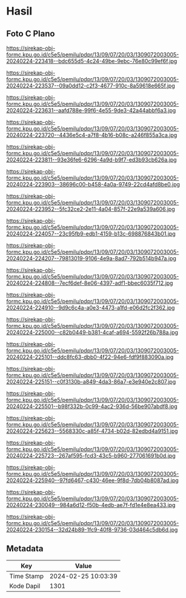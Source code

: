 # Hasil

## Foto C Plano

https://sirekap-obj-formc.kpu.go.id/c5e5/pemilu/pdpr/13/09/07/20/03/1309072003005-20240224-223418--bdc655d5-4c24-49be-9ebc-76e80c99ef6f.jpg

https://sirekap-obj-formc.kpu.go.id/c5e5/pemilu/pdpr/13/09/07/20/03/1309072003005-20240224-223537--09a0dd12-c2f3-4677-910c-8a59618e665f.jpg

https://sirekap-obj-formc.kpu.go.id/c5e5/pemilu/pdpr/13/09/07/20/03/1309072003005-20240224-223631--aafd788e-99f6-4e55-9de3-42a44abbf6a3.jpg

https://sirekap-obj-formc.kpu.go.id/c5e5/pemilu/pdpr/13/09/07/20/03/1309072003005-20240224-223720--4436e5c4-a7f8-4b16-b08c-a246f855a3ca.jpg

https://sirekap-obj-formc.kpu.go.id/c5e5/pemilu/pdpr/13/09/07/20/03/1309072003005-20240224-223811--93e36fe6-6296-4a9d-b9f7-ed3b93cb626a.jpg

https://sirekap-obj-formc.kpu.go.id/c5e5/pemilu/pdpr/13/09/07/20/03/1309072003005-20240224-223903--38696c00-b458-4a0a-9749-22cd4afd8be0.jpg

https://sirekap-obj-formc.kpu.go.id/c5e5/pemilu/pdpr/13/09/07/20/03/1309072003005-20240224-223952--5fc32ce2-2e11-4a04-857f-22e9a539a606.jpg

https://sirekap-obj-formc.kpu.go.id/c5e5/pemilu/pdpr/13/09/07/20/03/1309072003005-20240224-224057--23c95fb9-edb1-4159-b13c-698876843b01.jpg

https://sirekap-obj-formc.kpu.go.id/c5e5/pemilu/pdpr/13/09/07/20/03/1309072003005-20240224-224207--79813019-9106-4e9a-8ad7-792b514b947a.jpg

https://sirekap-obj-formc.kpu.go.id/c5e5/pemilu/pdpr/13/09/07/20/03/1309072003005-20240224-224808--7ecf6def-8e06-4397-adf1-bbec6035f712.jpg

https://sirekap-obj-formc.kpu.go.id/c5e5/pemilu/pdpr/13/09/07/20/03/1309072003005-20240224-224910--9d9c6c4a-a0e3-4473-a1fd-e06d2fc2f362.jpg

https://sirekap-obj-formc.kpu.go.id/c5e5/pemilu/pdpr/13/09/07/20/03/1309072003005-20240224-225000--c82b0449-b381-4caf-a694-5592f26b788a.jpg

https://sirekap-obj-formc.kpu.go.id/c5e5/pemilu/pdpr/13/09/07/20/03/1309072003005-20240224-225101--ddc8fc63-dbb0-4f22-94e6-fdf9f883090a.jpg

https://sirekap-obj-formc.kpu.go.id/c5e5/pemilu/pdpr/13/09/07/20/03/1309072003005-20240224-225151--c0f3130b-a849-4da3-86a7-e3e940e2c807.jpg

https://sirekap-obj-formc.kpu.go.id/c5e5/pemilu/pdpr/13/09/07/20/03/1309072003005-20240224-225501--b98f332b-0c99-4ac2-936d-56be907abdf8.jpg

https://sirekap-obj-formc.kpu.go.id/c5e5/pemilu/pdpr/13/09/07/20/03/1309072003005-20240224-225623--5568330c-a85f-4734-b02d-82edbd4a9151.jpg

https://sirekap-obj-formc.kpu.go.id/c5e5/pemilu/pdpr/13/09/07/20/03/1309072003005-20240224-225723--267af595-fcd3-43c5-b960-277061691b0d.jpg

https://sirekap-obj-formc.kpu.go.id/c5e5/pemilu/pdpr/13/09/07/20/03/1309072003005-20240224-225940--97fd6467-c430-46ee-9f8d-7db04b8087ad.jpg

https://sirekap-obj-formc.kpu.go.id/c5e5/pemilu/pdpr/13/09/07/20/03/1309072003005-20240224-230049--984a6d12-f50b-4edb-ae7f-fd1e4e8ea433.jpg

https://sirekap-obj-formc.kpu.go.id/c5e5/pemilu/pdpr/13/09/07/20/03/1309072003005-20240224-230154--32d24b89-1fc9-40f8-9736-03d464c5db6d.jpg


## Metadata

| Key        | Value               |
| ---------- | ------------------- |
| Time Stamp | 2024-02-25 10:03:39 |
| Kode Dapil | 1301                |



